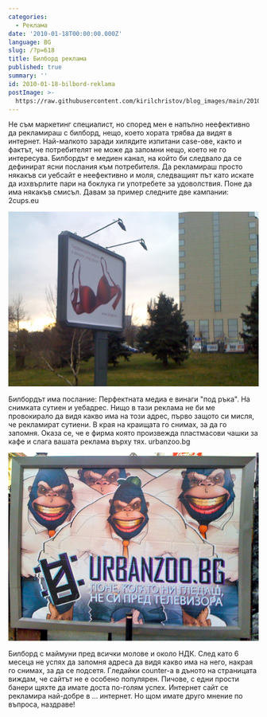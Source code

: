 ```yaml
---
categories:
  - Реклама
date: '2010-01-18T00:00:00.000Z'
language: BG
slug: /?p=618
title: Билборд реклама
published: true
summary: ''
id: 2010-01-18-bilbord-reklama
postImage: >-
  https://raw.githubusercontent.com/kirilchristov/blog_images/main/2010/01/IMG_0217.jpg
---
```


Не съм маркетинг специалист, но според мен е напълно неефективно да рекламираш с билборд, нещо, което хората трябва да видят в интернет. Най-малкото заради хилядите изпитани case-ове, както и фактът, че потребителят не може да запомни нещо, което не го интересува. Билбордът е медиен канал, на който би следвало да се дефинират ясни послания към потребителя. Да рекламираш просто някакъв си уебсайт е неефективно и моля, следващият път като искате да изхвърлите пари на боклука ги употребете за удоволствия. Поне да има някакъв смисъл. Давам за пример следните две кампании: 2cups.eu 

![](https://raw.githubusercontent.com/kirilchristov/blog_images/main/2010/01/IMG_0217.jpg)

 Билбордът има послание: Перфектната медиа е винаги "под ръка". На снимката сутиен и уебадрес. Нищо в тази реклама не би ме провокирало да видя какво има на този адрес, първо защото си мисля, че рекламират сутиени. В края на краищата го снимах, за да го запомня. Оказа се, че е фирма която произвежда пластмасови чашки за кафе и слага вашата реклама върху тях. urbanzoo.bg 

![](https://raw.githubusercontent.com/kirilchristov/blog_images/main/2010/01/IMG_0218.jpg)

 Билборд с маймуни пред всички молове и около НДК. След като 6 месеца не успях да запомня адреса да видя какво има на него, накрая го снимах, за да се подсетя. Гледайки counter-a в дъното на страницата виждам, че сайтът не е особено популярен. Пичове, с едни прости банери щяхте да имате доста по-голям успех. Интернет сайт се рекламира най-добре в ... интернет. Но щом имате друго мнение по въпроса, наздраве!
